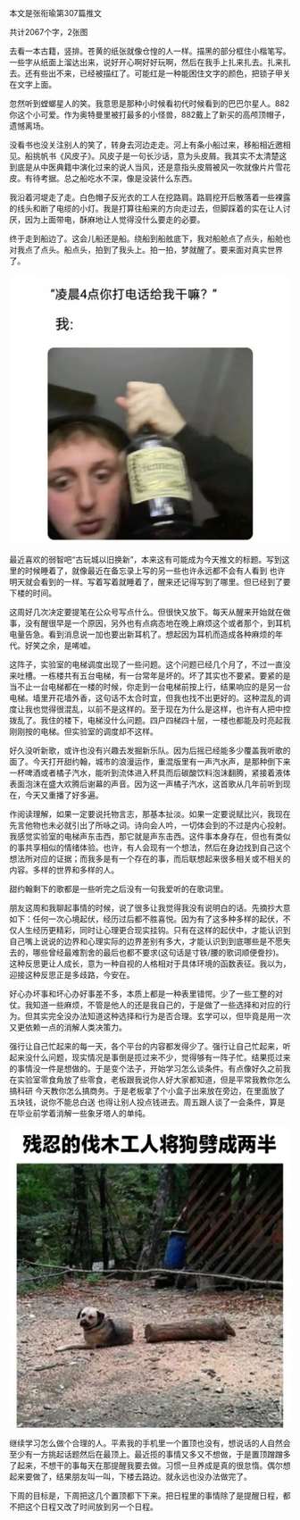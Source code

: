 本文是张衔瑜第307篇推文

共计2067个字，2张图

去看一本古籍，竖排。苍黄的纸张就像仓惶的人一样。描黑的部分框住小楷笔写。一些字从纸面上溜达出来，说好开心啊好好玩啊，然后在我手上扎来扎去。扎来扎去。还有些出不来，已经被描红了。可能红是一种能困住文字的颜色，把锁子甲关在文字上面。

忽然听到螳螂星人的笑。我意思是那种小时候看初代时候看到的巴巴尔星人。882你这个小可爱。作为奥特曼里被打最多的小怪兽，882戴上了新买的高颅顶帽子，遗憾离场。

没看书也没关注别人的笑了，转身去河边走走。河上有条小船过来，移船相近邀相见。船挑帆书《风皮子》。风皮子是一句长沙话，意为头皮屑。我其实不太清楚这到底是从中医典籍中演化过来的说人当风，还是意指头皮屑被风一吹就像片片雪花皮。有待考据。总之船吃水不深，像是没装什么东西。

我沿着河堤走了走。白色帽子反光衣的工人在挖路肩。路肩挖开后散落着一些裸露的线头和断了电缆的小灯。我是打算往船来的方向走过去，但脚踩着的实在让人讨厌，因为上面带电，酥麻地让人觉得没什么要走的必要。

终于走到船边了。这会儿船还是船。绕船到船舷底下，我对船舱点了点头，船舱也对我点了点头。船点头，拍到了我头上。拍一拍，梦就醒了。要来面对真实世界了。

![](./images/img_001.jpeg)

最近喜欢的弱智吧“古玩城以旧换新”，本来这有可能成为今天推文的标题。写到这里的时候睡着了，就像最近在备忘录上写的另一些也许永远都不会有人看到 也许明天就会看到的一样。写着写着就睡着了，醒来还记得写到了哪里。但已经到了要下楼的时间。

这周好几次决定要提笔在公众号写点什么。但很快又放下。每天从醒来开始就在做事，没有醒很早是一个原因，另外也有点病态地在晚上麻烦这个或者那个，到耳机电量告急。看到消息说一加也要出新耳机了。想起因为耳机而造成各种麻烦的年代。好笑之余，是唏嘘。

这阵子，实验室的电梯调度出现了一些问题。这个问题已经几个月了，不过一直没来吐槽。一栋楼共有五台电梯，有一台常年是坏的。坏了其实也不要紧。要紧的是当不止一台电梯都在一楼的时候，你走到一台电梯前按上行，结果响应的是另一台电梯。墙里开花墙外香，这句话不太合时宜，但我也找不出更好的。这种混乱的调度让我也觉得很混乱，以前不是这样的。至于现在为什么是这样，也许有人把中控拨乱了。我住的楼下，电梯没什么问题。四户四梯四十层，一楼也都能及时亮起我刚刚按的电梯。但实验室的调度却不这样。

好久没听新歌，或许也没有兴趣去发掘新乐队。因为后摇已经能多少覆盖我听歌的面了。今天打开甜约翰，城市的浪漫运作，重混版里有一声汽水声，是那种倒下来一杯啤酒或者橘子汽水，能听到流体进入杯具而后碳酸饮料泡沫翻腾，紧接着液体表面泡沫在盛大欢腾后谢幕的声音。因为这一声橘子汽水，这首歌从几年前听到现在，今天又重播了好多遍。

作阅读理解，如果一定要说托物言志，那基本扯淡。如果一定要说赋比兴，我现在先言他物也未必就引出了所咏之词。诗向会人吟，一切体会到的不过是内心投射。我感觉实验室的电梯声东击西，那它就是声东击西。这件事本身存在，但也有类似的事共享相似的情绪体验。也许，有人会现有一个想法，然后在身边找到自己这个想法所对应的证据；而我多是有一个存在的事，而后联想起来很多相关或不相关的内容。多样的世界和多样的人。

甜约翰剩下的歌都是一些听完之后没有一句我爱听的在歌词里。

朋友这周和我聊起事情的时候，说了很多让我觉得我没有说明白的话。先摘抄大意如下：任何一次心境起伏，经历过后都不胜喜悦。因为有了这多种多样的起伏，不仅人生经历更精彩，同时让心理更合现实挂钩。只有在这样的起伏中，才能认识到自己嘴上说说的边界和心理实际的边界差别有多大，才能认识到到底哪些是不愿失去的，哪些曾经最难割舍的最后也都不要求(这句话是寸铁/腰的歌词顺便誊抄)。这种反思更让人成长，意为一种自视的人格相对于具体环境的函数表征。我以为，迎接这种反思正是多歧路，今安在。

好心办坏事和坏心办好事差不多，本质上都是一种表里错愕。少了一些工整的对仗。我知道一些麻烦，不管是他人的还是我自己的，于是做了一些选择和对应的行为。但其实完全没办法知道这种选择和行为是否合理。玄学可以，但毕竟是用一次又更依赖一点的消解人类决策力。

强行让自己忙起来的每一天，各个平台的内容都发得少了。强行让自己忙起来，听起来没什么问题，现实情况是事倒是揽过来不少，觉得够有一阵子忙。结果揽过来的事情没一件是想做的。于是变个法子，开始学习怎么谈条件。有点像好久之前我在实验室零食角放了些零食，老板跟我说你人好大家都知道，但是平常我教你怎么搞科研 今天教你怎么搞商务。于是老板拿了个小盒子出来放在旁边，在里面放了五块钱，说你不能总白送 也得让别人投点钱进去。周五跟人谈了一会条件，算是在毕业前学着消解一些象牙塔人的单纯。

![](./images/img_002.jpeg)

继续学习怎么做个合理的人。平素我的手机里一个置顶也没有，想说话的人自然会至少有一方挑起话题然后在最顶上。最近揽的事情又多又不想做，于是置顶蹭蹭多了起来，不想干的事每天在那提醒我要去做。习惯一旦养成是真的很怠惰。偶尔想起来要做了，结果朋友叫一叫，下楼去路边。就永远也没办法做完了。

下周的目标是，下周把这几个置顶都下下来。把日程里的事情除了是提醒日程，都不把这个日程又改了时间放到另一个日程。
